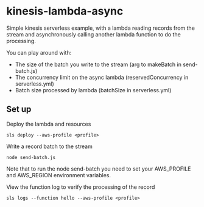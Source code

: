 # kinesis-lambda-async

Simple kinesis serverless example, with a lambda reading records from the stream
and asynchronously calling another lambda function to do the processing.

You can play around with:

* The size of the batch you write to the stream (arg to makeBatch in send-batch.js)
* The concurrency limit on the async lambda (reservedConcurrency in serverless.yml)
* Batch size processed by lambda (batchSize in serverless.yml)

## Set up

Deploy the lambda and resources

```console
sls deploy --aws-profile <profile>
```

Write a record batch to the stream

```console
node send-batch.js
```

Note that to run the node send-batch you need to set your AWS_PROFILE and AWS_REGION environment variables.

View the function log to verify the processing of the record

```console
sls logs --function hello --aws-profile <profile>
```

